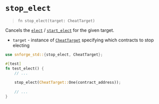 # `stop_elect`

> `fn stop_elect(target: CheatTarget)`

Cancels the [`elect`](./elect.md) / [`start_elect`](./start_elect.md) for the given target.

- `target` - instance of [`CheatTarget`](../cheat_target.md) specifying which contracts to stop electing

```rust
use snforge_std::{stop_elect, CheatTarget};

#[test]
fn test_elect() {
    // ...
    
    stop_elect(CheatTarget::One(contract_address));
    
    // ...
}
```
